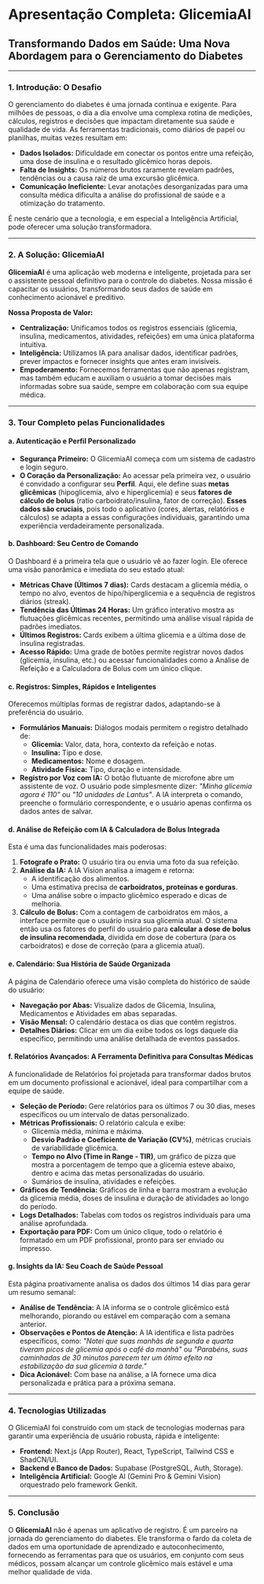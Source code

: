 
# Apresentação Completa: GlicemiaAI

## Transformando Dados em Saúde: Uma Nova Abordagem para o Gerenciamento do Diabetes

---

### 1. Introdução: O Desafio

O gerenciamento do diabetes é uma jornada contínua e exigente. Para milhões de pessoas, o dia a dia envolve uma complexa rotina de medições, cálculos, registros e decisões que impactam diretamente sua saúde e qualidade de vida. As ferramentas tradicionais, como diários de papel ou planilhas, muitas vezes resultam em:

*   **Dados Isolados:** Dificuldade em conectar os pontos entre uma refeição, uma dose de insulina e o resultado glicêmico horas depois.
*   **Falta de Insights:** Os números brutos raramente revelam padrões, tendências ou a causa raiz de uma excursão glicêmica.
*   **Comunicação Ineficiente:** Levar anotações desorganizadas para uma consulta médica dificulta a análise do profissional de saúde e a otimização do tratamento.

É neste cenário que a tecnologia, e em especial a Inteligência Artificial, pode oferecer uma solução transformadora.

---

### 2. A Solução: GlicemiaAI

**GlicemiaAI** é uma aplicação web moderna e inteligente, projetada para ser o assistente pessoal definitivo para o controle do diabetes. Nossa missão é capacitar os usuários, transformando seus dados de saúde em conhecimento acionável e preditivo.

**Nossa Proposta de Valor:**

*   **Centralização:** Unificamos todos os registros essenciais (glicemia, insulina, medicamentos, atividades, refeições) em uma única plataforma intuitiva.
*   **Inteligência:** Utilizamos IA para analisar dados, identificar padrões, prever impactos e fornecer insights que antes eram invisíveis.
*   **Empoderamento:** Fornecemos ferramentas que não apenas registram, mas também educam e auxiliam o usuário a tomar decisões mais informadas sobre sua saúde, sempre em colaboração com sua equipe médica.

---

### 3. Tour Completo pelas Funcionalidades

#### a. Autenticação e Perfil Personalizado

*   **Segurança Primeiro:** O GlicemiaAI começa com um sistema de cadastro e login seguro.
*   **O Coração da Personalização:** Ao acessar pela primeira vez, o usuário é convidado a configurar seu **Perfil**. Aqui, ele define suas **metas glicêmicas** (hipoglicemia, alvo e hiperglicemia) e seus **fatores de cálculo de bolus** (ratio carboidrato/insulina, fator de correção). **Esses dados são cruciais**, pois todo o aplicativo (cores, alertas, relatórios e cálculos) se adapta a essas configurações individuais, garantindo uma experiência verdadeiramente personalizada.

#### b. Dashboard: Seu Centro de Comando

O Dashboard é a primeira tela que o usuário vê ao fazer login. Ele oferece uma visão panorâmica e imediata do seu estado atual:

*   **Métricas Chave (Últimos 7 dias):** Cards destacam a glicemia média, o tempo no alvo, eventos de hipo/hiperglicemia e a sequência de registros diários (streak).
*   **Tendência das Últimas 24 Horas:** Um gráfico interativo mostra as flutuações glicêmicas recentes, permitindo uma análise visual rápida de padrões imediatos.
*   **Últimos Registros:** Cards exibem a última glicemia e a última dose de insulina registradas.
*   **Acesso Rápido:** Uma grade de botões permite registrar novos dados (glicemia, insulina, etc.) ou acessar funcionalidades como a Análise de Refeição e a Calculadora de Bolus com um único clique.

#### c. Registros: Simples, Rápidos e Inteligentes

Oferecemos múltiplas formas de registrar dados, adaptando-se à preferência do usuário.

*   **Formulários Manuais:** Diálogos modais permitem o registro detalhado de:
    *   **Glicemia:** Valor, data, hora, contexto da refeição e notas.
    *   **Insulina:** Tipo e dose.
    *   **Medicamentos:** Nome e dosagem.
    *   **Atividade Física:** Tipo, duração e intensidade.
*   **Registro por Voz com IA:** O botão flutuante de microfone abre um assistente de voz. O usuário pode simplesmente dizer: *"Minha glicemia agora é 110"* ou *"10 unidades de Lantus"*. A IA interpreta o comando, preenche o formulário correspondente, e o usuário apenas confirma os dados antes de salvar.

#### d. Análise de Refeição com IA & Calculadora de Bolus Integrada

Esta é uma das funcionalidades mais poderosas:

1.  **Fotografe o Prato:** O usuário tira ou envia uma foto da sua refeição.
2.  **Análise da IA:** A IA Vision analisa a imagem e retorna:
    *   A identificação dos alimentos.
    *   Uma estimativa precisa de **carboidratos, proteínas e gorduras**.
    *   Uma análise sobre o impacto glicêmico esperado e dicas de melhoria.
3.  **Cálculo de Bolus:** Com a contagem de carboidratos em mãos, a interface permite que o usuário insira sua glicemia atual. O sistema então usa os fatores do perfil do usuário para **calcular a dose de bolus de insulina recomendada**, dividida em dose de cobertura (para os carboidratos) e dose de correção (para a glicemia atual).

#### e. Calendário: Sua História de Saúde Organizada

A página de Calendário oferece uma visão completa do histórico de saúde do usuário:

*   **Navegação por Abas:** Visualize dados de Glicemia, Insulina, Medicamentos e Atividades em abas separadas.
*   **Visão Mensal:** O calendário destaca os dias que contêm registros.
*   **Detalhes Diários:** Clicar em um dia exibe todos os logs daquele dia específico, permitindo uma análise detalhada de eventos passados.

#### f. Relatórios Avançados: A Ferramenta Definitiva para Consultas Médicas

A funcionalidade de Relatórios foi projetada para transformar dados brutos em um documento profissional e acionável, ideal para compartilhar com a equipe de saúde.

*   **Seleção de Período:** Gere relatórios para os últimos 7 ou 30 dias, meses específicos ou um intervalo de datas personalizado.
*   **Métricas Profissionais:** O relatório calcula e exibe:
    *   Glicemia média, mínima e máxima.
    *   **Desvio Padrão e Coeficiente de Variação (CV%)**, métricas cruciais de variabilidade glicêmica.
    *   **Tempo no Alvo (Time in Range - TIR)**, um gráfico de pizza que mostra a porcentagem de tempo que a glicemia esteve abaixo, dentro e acima das metas personalizadas do usuário.
    *   Sumários de insulina, atividades e refeições.
*   **Gráficos de Tendência:** Gráficos de linha e barra mostram a evolução da glicemia média, doses de insulina e duração de atividades ao longo do período.
*   **Logs Detalhados:** Tabelas com todos os registros individuais para uma análise aprofundada.
*   **Exportação para PDF:** Com um único clique, todo o relatório é formatado em um PDF profissional, pronto para ser enviado ou impresso.

#### g. Insights da IA: Seu Coach de Saúde Pessoal

Esta página proativamente analisa os dados dos últimos 14 dias para gerar um resumo semanal:

*   **Análise de Tendência:** A IA informa se o controle glicêmico está melhorando, piorando ou estável em comparação com a semana anterior.
*   **Observações e Pontos de Atenção:** A IA identifica e lista padrões específicos, como: *"Notei que suas manhãs de segunda e quarta tiveram picos de glicemia após o café da manhã"* ou *"Parabéns, suas caminhadas de 30 minutos parecem ter um ótimo efeito na estabilização da sua glicemia à tarde."*
*   **Dica Acionável:** Com base na análise, a IA fornece uma dica personalizada e prática para a próxima semana.

---

### 4. Tecnologias Utilizadas

O GlicemiaAI foi construído com um stack de tecnologias modernas para garantir uma experiência de usuário robusta, rápida e inteligente:

*   **Frontend:** Next.js (App Router), React, TypeScript, Tailwind CSS e ShadCN/UI.
*   **Backend e Banco de Dados:** Supabase (PostgreSQL, Auth, Storage).
*   **Inteligência Artificial:** Google AI (Gemini Pro & Gemini Vision) orquestrado pelo framework Genkit.

---

### 5. Conclusão

O **GlicemiaAI** não é apenas um aplicativo de registro. É um parceiro na jornada do gerenciamento do diabetes. Ele transforma o fardo da coleta de dados em uma oportunidade de aprendizado e autoconhecimento, fornecendo as ferramentas para que os usuários, em conjunto com seus médicos, possam alcançar um controle glicêmico mais estável e uma melhor qualidade de vida.
